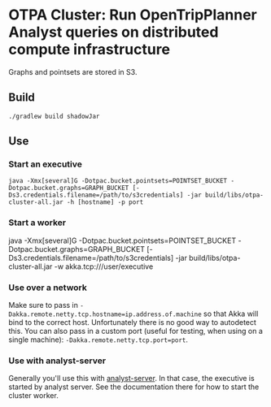 # OTPA Cluster: Run OpenTripPlanner Analyst queries on distributed compute infrastructure

Graphs and pointsets are stored in S3.

## Build

    ./gradlew build shadowJar

## Use
### Start an executive

    java -Xmx[several]G -Dotpac.bucket.pointsets=POINTSET_BUCKET -Dotpac.bucket.graphs=GRAPH_BUCKET [-Ds3.credentials.filename=/path/to/s3credentials] -jar build/libs/otpa-cluster-all.jar -h [hostname] -p port

### Start a worker

  java -Xmx[several]G -Dotpac.bucket.pointsets=POINTSET_BUCKET -Dotpac.bucket.graphs=GRAPH_BUCKET [-Ds3.credentials.filename=/path/to/s3credentials] -jar build/libs/otpa-cluster-all.jar -w akka.tcp://<executive>/user/executive

### Use over a network

Make sure to pass in `-Dakka.remote.netty.tcp.hostname=ip.address.of.machine` so that Akka will bind to the correct host.
Unfortunately there is no good way to autodetect this. You can also pass in a custom port (useful for testing, when using
  on a single machine): `-Dakka.remote.netty.tcp.port=port`.

### Use with analyst-server

Generally you'll use this with [analyst-server](https://github.com/conveyal/analyst-server). In that case, the executive is
started by analyst server. See the documentation there for how to start the cluster worker.
